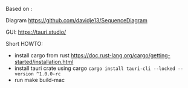 Based on : 

Diagram
https://github.com/davidje13/SequenceDiagram


GUI:
https://tauri.studio/

Short HOWTO:
- install cargo from rust https://doc.rust-lang.org/cargo/getting-started/installation.html
- install tauri crate using cargo ```cargo install tauri-cli --locked --version ^1.0.0-rc```
- run make build-mac
